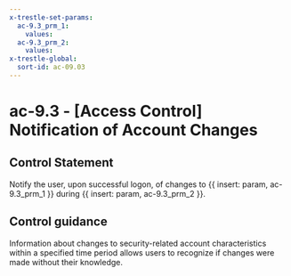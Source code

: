```yaml
---
x-trestle-set-params:
  ac-9.3_prm_1:
    values:
  ac-9.3_prm_2:
    values:
x-trestle-global:
  sort-id: ac-09.03
---
```


# ac-9.3 - \[Access Control\] Notification of Account Changes

## Control Statement

Notify the user, upon successful logon, of changes to {{ insert: param, ac-9.3_prm_1 }} during {{ insert: param, ac-9.3_prm_2 }}.

## Control guidance

Information about changes to security-related account characteristics within a specified time period allows users to recognize if changes were made without their knowledge.
